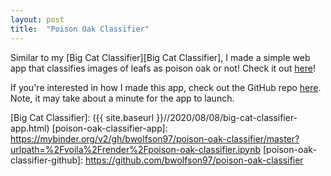 ```yaml
---
layout: post
title:  "Poison Oak Classifier"
---
```

Similar to my [Big Cat Classifier][Big Cat Classifier], I made a simple web app that classifies images of leafs as poison oak or not! Check it out [here](poison-oak-classifier-app)!

If you're interested in how I made this app, check out the GitHub repo [here](poison-oak-classifier-github).
Note, it may take about a minute for the app to launch.

[Big Cat Classifier]: ({{ site.baseurl }}//2020/08/08/big-cat-classifier-app.html)
[poison-oak-classifier-app]: https://mybinder.org/v2/gh/bwolfson97/poison-oak-classifier/master?urlpath=%2Fvoila%2Frender%2Fpoison-oak-classifier.ipynb
[poison-oak-classifier-github]: https://github.com/bwolfson97/poison-oak-classifier